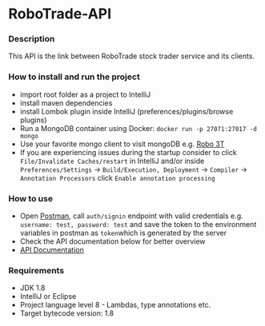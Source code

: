 # RoboTrade-API

### Description

This API is the link between RoboTrade stock trader service and its clients.

### How to install and run the project
- import root folder as a project to IntelliJ
- install maven dependencies
- install Lombok plugin inside IntelliJ (preferences/plugins/browse plugins)
- Run a MongoDB container using Docker: `docker run -p 27071:27017 -d mongo`
- Use your favorite mongo client to visit mongoDB e.g. [Robo 3T](https://robomongo.org/)
- If you are experiencing issues during the startup consider to click `File/Invalidate Caches/restart`
 in IntelliJ and/or inside `Preferences/Settings` -> `Build/Execution, Deployment` -> `Compiler` -> `Annotation Processors`
 click `Enable annotation processing`

 ### How to use
 - Open [Postman](https://www.getpostman.com/), call `auth/signin` endpoint with valid credentials e.g. `username: test, password: test` and save the token to the environment variables in postman as `token`which is generated by the server
 - Check the API documentation below for better overview
 - [API Documentation](https://documenter.getpostman.com/view/659719/RWTptGtb)

### Requirements
- JDK 1.8
- IntelliJ or Eclipse
- Project language level 8 - Lambdas, type annotations etc.
- Target bytecode version: 1.8
